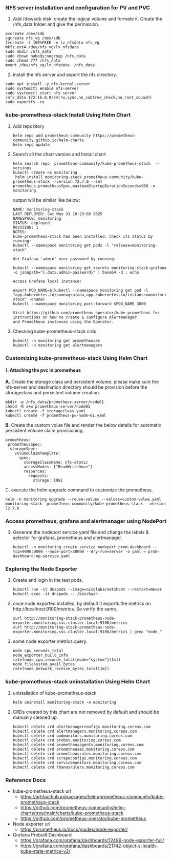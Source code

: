 ### NFS server installation and configuration for PV and PVC
1. Add /dev/sdb disk. create the logical volume and formate it. Create the /nfs_data folder and give the permission. 
```
pvcreate /dev/sdb
vgcreate nfs_vg /dev/sdb
lvcreate -l 100%FREE -n lv_nfsdata nfs_vg
mkfs.ext4 /dev/nfs_vg/lv_nfsdata
sudo mkdir /nfs_data
sudo chown nobody:nogroup /nfs_data
sudo chmod 777 /nfs_data
mount /dev/nfs_vg/lv_nfsdata  /nfs_data
```
2. install the nfs server and export the nfs directory.
   
```
sudo apt install -y nfs-kernel-server
sudo systemctl enable nfs-server
sudo systemctl start nfs-server
/nfs_data 172.16.0.0/24(rw,sync,no_subtree_check,no_root_squash)
sudo exportfs -ra
```

### kube-prometheus-stack Install Using Helm Chart
1. Add repository
   ```
   helm repo add prometheus-community https://prometheus-community.github.io/helm-charts
   helm repo update
   ```
2. Search all the chart version and Install chart
   ```
   helm search repo  prometheus-community/kube-prometheus-stack  --versions
   kubectl create ns monitoring
    helm install monitoring-stack prometheus-community/kube-prometheus-stack --version 72.7.0 --set prometheus.prometheusSpec.maximumStartupDurationSeconds=900 -n monitoring
   ```
   output will be similar like below:
   ```
   NAME: monitoring-stack
   LAST DEPLOYED: Sat May 31 10:23:03 2025
   NAMESPACE: monitoring
   STATUS: deployed
   REVISION: 1
   NOTES:
   kube-prometheus-stack has been installed. Check its status by running:
   kubectl --namespace monitoring get pods -l "release=monitoring-stack"

   Get Grafana 'admin' user password by running:

   kubectl --namespace monitoring get secrets monitoring-stack-grafana -o jsonpath="{.data.admin-password}" | base64 -d ; echo

   Access Grafana local instance:

   export POD_NAME=$(kubectl --namespace monitoring get pod -l 
   "app.kubernetes.io/name=grafana,app.kubernetes.io/instance=monitoring-stack" -oname)
   kubectl --namespace monitoring port-forward $POD_NAME 3000

   Visit https://github.com/prometheus-operator/kube-prometheus for instructions on how to create & configure Alertmanager 
   and Prometheus instances using the Operator.
   ```
3. Checking kube-prometheus-stack crds
   ```
   kubectl -n monitoring get prometheuses
   kubectl -n monitoring get alertmanagers
   ```
### Customizing kube-prometheus-stack Using Helm Chart 
#### 1. Attaching the pvc in prometheus 
**A.** Create the storage class and persistent volume. please make sure the nfs-server and destination directory should be provision before the storageclass and persistent volume creation.
   ```
   mkdir -p /nfs_data/prometheus-server/node01
   chmod -R a+w prometheus-server/node01
   kubectl create -f storageclass.yaml
   kubectl create -f prometheus-pv-node-01.yaml
   ```
**B.** Create the custom volue file and render the below details for automatic persistent volume claim provisioning.
   ```
   prometheus:
    prometheusSpec:
     storageSpec:
       volumeClaimTemplate:
         spec:
           storageClassName: nfs-static
           accessModes: ["ReadWriteOnce"]
           resources:
             requests:
               storage: 10Gi
   ```
C. execute the helm upgrade command to customize the prometheus.
   ```
   helm -n monitoring upgrade --reuse-values --values=custom-value.yaml monitoring-stack  prometheus-community/kube-prometheus-stack --version 72.7.0
   ```

### Access prometheus, grafana and alertmanager using NodePort
1. Generate the nodeport service yaml file and change the labels & selector for grafana, prometheus and alertmanager.
   ```
   kubectl -n monitoring create service nodeport prom-dashboard --tcp=9090:9090 --node-port=30090 --dry-run=server -o yaml > prom-dashboard-np-service.yaml
   ```
### Exploring the Node Exporter
1. Create and login in the test pods.
   ```
   kubectl run -it dnspods --image=nicolaka/netshoot --restart=Never
   kubectl exec -it dnspods -- /bin/bash
   ```
2. once node exported installed, by default it exports the metrics on http://localhost:9100/metrics. So verify the same.
   ```
   curl http://monitoring-stack-prometheus-node-exporter.monitoring.svc.cluster.local:9100/metrics
   curl http://monitoring-stack-prometheus-node-exporter.monitoring.svc.cluster.local:9100/metrics | grep "node_"
   ```
3. some node exporter metrics query.
   ```
   node_cpu_seconds_total
   node_exporter_build_info
   rate(node_cpu_seconds_total{mode="system"}[1m])
   node_filesystem_avail_bytes
   rate(node_network_receive_bytes_total[1m])
   ```
### kube-prometheus-stack uninstallation Using Helm Chart
1. unistallation of kube-prometheus-stack
   ```
   helm uninstall monitoring-stack -n monitoring
   ```
2. CRDs created by this chart are not removed by default and should be manually cleaned up.
   ```
   kubectl delete crd alertmanagerconfigs.monitoring.coreos.com
   kubectl delete crd alertmanagers.monitoring.coreos.com
   kubectl delete crd podmonitors.monitoring.coreos.com 
   kubectl delete crd probes.monitoring.coreos.com
   kubectl delete crd prometheusagents.monitoring.coreos.com
   kubectl delete crd prometheuses.monitoring.coreos.com
   kubectl delete crd prometheusrules.monitoring.coreos.com
   kubectl delete crd scrapeconfigs.monitoring.coreos.com
   kubectl delete crd servicemonitors.monitoring.coreos.com
   kubectl delete crd thanosrulers.monitoring.coreos.com
   ```


### Reference Docs 
- kube-prometheus-stack url 
  - https://artifacthub.io/packages/helm/prometheus-community/kube-prometheus-stack
  - https://github.com/prometheus-community/helm-charts/tree/main/charts/kube-prometheus-stack
  - https://github.com/prometheus-operator/kube-prometheus
- Node exporter url
  - https://prometheus.io/docs/guides/node-exporter/
- Grafana Prebuilt Dashboard
  - https://grafana.com/grafana/dashboards/12486-node-exporter-full/
  - https://grafana.com/grafana/dashboards/21742-object-s-health-kube-state-metrics-v2/

